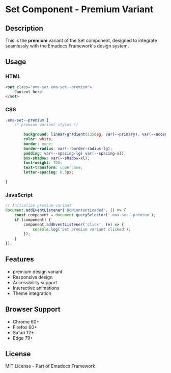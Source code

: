 # Set Component - Premium Variant

## Description
This is the **premium** variant of the Set component, designed to integrate seamlessly with the Emadocs Framework's design system.

## Usage

### HTML
```html
<set class="ema-set ema-set--premium">
    Content here
</set>
```

### CSS
```css
.ema-set--premium {
    /* premium variant styles */
    
        background: linear-gradient(135deg, var(--primary), var(--accent));
        color: white;
        border: none;
        border-radius: var(--border-radius-lg);
        padding: var(--spacing-lg) var(--spacing-xl);
        box-shadow: var(--shadow-xl);
        font-weight: 700;
        text-transform: uppercase;
        letter-spacing: 0.5px;
    
}
```

### JavaScript
```javascript
// Initialize premium variant
document.addEventListener('DOMContentLoaded', () => {
    const component = document.querySelector('.ema-set--premium');
    if (component) {
        component.addEventListener('click', (e) => {
            console.log('Set premium variant clicked');
        });
    }
});
```

## Features
- premium design variant
- Responsive design
- Accessibility support
- Interactive animations
- Theme integration

## Browser Support
- Chrome 60+
- Firefox 60+
- Safari 12+
- Edge 79+

## License
MIT License - Part of Emadocs Framework
